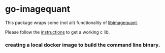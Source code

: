 # go-imagequant
This package wraps some (not all) functionality of
[libimagequant](https://pngquant.org/lib/).

Please follow the [instructions](https://github.com/ImageOptim/libimagequant/tree/main/imagequant-sys) to get a working c lib.

### creating a local docker image to build the command line binary.


